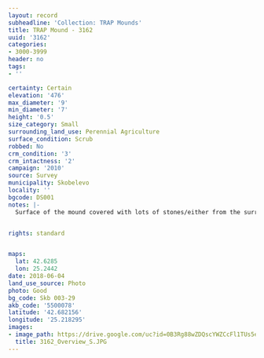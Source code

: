 ```yaml
---
layout: record
subheadline: 'Collection: TRAP Mounds'
title: TRAP Mound - 3162
uuid: '3162'
categories:
- 3000-3999
header: no
tags:
- ''

certainty: Certain
elevation: '476'
max_diameter: '9'
min_diameter: '7'
height: '0.5'
size_category: Small
surrounding_land_use: Perennial Agriculture
surface_condition: Scrub
robbed: No
crm_condition: '3'
crm_intactness: '2'
campaign: '2010'
source: Survey
municipality: Skobelevo
locality: ''
bgcode: DS001
notes: |-
  Surface of the mound covered with lots of stones/either from the surrounding pasture or from the mound.


rights: standard


maps:
  lat: 42.6285
  lon: 25.2442
date: 2018-06-04
land_use_source: Photo
photo: Good
bg_code: Skb 003-29
akb_code: '5500078'
latitude: '42.682156'
longitude: '25.218295'
images:
- image_path: https://drive.google.com/uc?id=0B3Rg88wZDQscYWZCcFl1TUs5ejg
  title: 3162_Overview_S.JPG
---
```

